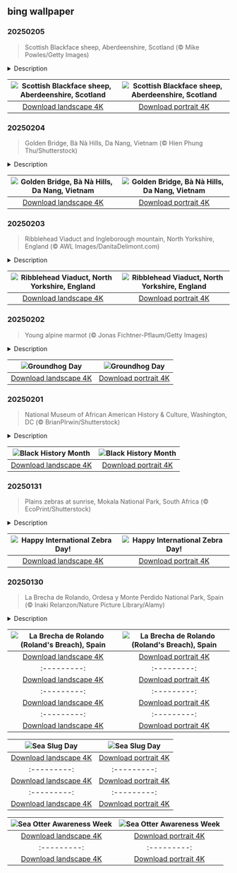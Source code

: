 ## bing wallpaper

### 20250205

> Scottish Blackface sheep, Aberdeenshire, Scotland (© Mike Powles/Getty Images)

<details>
<summary>Description</summary>

> Being the 'black sheep' isn't always a bad thing—just ask the Scottish Blackface, seen here in Aberdeenshire, Scotland. With its striking dark features and a knack for thriving in places where others wouldn't, this British breed has turned the idiom on its head. Far from an outcast, it's the backbone of Scotland's rural life and a true champion of the hills and moors. Interestingly, the Blackface sheep didn't originate in Scotland but south of the Anglo-Scottish border.
> 
> The breed's history is fascinating, and varieties such as the large-framed Perth and the medium-framed Lanark types are found throughout the United Kingdom. Not only is it the most common breed in the UK, but the Blackface sheep has spread across the world, including to the US. Its coarse fleece is perfect for making durable products like carpets and tweeds—it's definitely not your average sweater material.
> 
> 

</details>

| ![Scottish Blackface sheep, Aberdeenshire, Scotland](https://cn.bing.com/th?id=OHR.ScottishSheep_EN-US3449526052_UHD.jpg&pid=hp&w=400&h=224&rs=1&c=4) | ![Scottish Blackface sheep, Aberdeenshire, Scotland](https://cn.bing.com/th?id=OHR.ScottishSheep_EN-US3449526052_1080x1920.jpg&pid=hp&w=155&h=315&rs=1&c=4) |
|:---------:|:---------:|
| [Download landscape 4K](https://cn.bing.com/th?id=OHR.ScottishSheep_EN-US3449526052_UHD.jpg) | [Download portrait 4K](https://cn.bing.com/th?id=OHR.ScottishSheep_EN-US3449526052_1080x1920.jpg) |

### 20250204

> Golden Bridge, Bà Nà Hills, Da Nang, Vietnam (© Hien Phung Thu/Shutterstock)

<details>
<summary>Description</summary>

> Two colossal stone hands cradle a shimmering, golden walkway, as though the mountains themselves are offering it to the sky. This is Cầu Vàng, or the Golden Bridge, a pedestrian bridge in the misty mountains near Da Nang in central Vietnam. Opened in 2018, the bridge quickly became a global sensation, captivating travelers with its unique design and awe-inspiring setting.
> 
> Unlike conventional bridges, the Golden Bridge doesn't span a river or lake. Instead, it stretches 490 feet across lush landscapes, connecting two cable car stations—Marseille Station and Bordeaux Station in Thien Thai Garden. Made from reinforced concrete and framed by hands crafted from steel mesh and fiberglass, the bridge creates an image of timeless strength amid modern ingenuity. Suspended around 3,200 feet above sea level, the walkway offers visitors a panoramic view of the verdant countryside. A symbol of Vietnam's creativity and natural beauty, the Golden Bridge invites you to experience a stroll like no other.
> 
> 

</details>

| ![Golden Bridge, Bà Nà Hills, Da Nang, Vietnam](https://cn.bing.com/th?id=OHR.GoldenBridge_EN-US3362533203_UHD.jpg&pid=hp&w=400&h=224&rs=1&c=4) | ![Golden Bridge, Bà Nà Hills, Da Nang, Vietnam](https://cn.bing.com/th?id=OHR.GoldenBridge_EN-US3362533203_1080x1920.jpg&pid=hp&w=155&h=315&rs=1&c=4) |
|:---------:|:---------:|
| [Download landscape 4K](https://cn.bing.com/th?id=OHR.GoldenBridge_EN-US3362533203_UHD.jpg) | [Download portrait 4K](https://cn.bing.com/th?id=OHR.GoldenBridge_EN-US3362533203_1080x1920.jpg) |

### 20250203

> Ribblehead Viaduct and Ingleborough mountain, North Yorkshire, England (© AWL Images/DanitaDelimont.com)

<details>
<summary>Description</summary>

> Part engineering genius, part daredevil stunt—that's the Ribblehead Viaduct in North Yorkshire, England. This Victorian structure, also known as Batty Moss Viaduct, has been carrying trains and turning heads since the 1870s. Built by the Midland Railway, it's the longest and third tallest on the Settle–Carlisle railway line. Stretching 440 yards across the Ribble Valley, its 24 stone arches reach a height of 104 feet.
> 
> Construction of the viaduct employed more than 2,000 men who lived in nearby shantytowns; tragically, more than 100 workers lost their lives during the project. In the 1980s, British Rail proposed shutting down the line, but public outcry saved it from closure. Today, the Ribblehead Viaduct remains a symbol of resilience and a marvel of historical significance, attracting visitors from around the world.
> 
> 

</details>

| ![Ribblehead Viaduct, North Yorkshire, England](https://cn.bing.com/th?id=OHR.RibbleheadViaduct_EN-US0244245382_UHD.jpg&pid=hp&w=400&h=224&rs=1&c=4) | ![Ribblehead Viaduct, North Yorkshire, England](https://cn.bing.com/th?id=OHR.RibbleheadViaduct_EN-US0244245382_1080x1920.jpg&pid=hp&w=155&h=315&rs=1&c=4) |
|:---------:|:---------:|
| [Download landscape 4K](https://cn.bing.com/th?id=OHR.RibbleheadViaduct_EN-US0244245382_UHD.jpg) | [Download portrait 4K](https://cn.bing.com/th?id=OHR.RibbleheadViaduct_EN-US0244245382_1080x1920.jpg) |

### 20250202

> Young alpine marmot (© Jonas Fichtner-Pflaum/Getty Images)

<details>
<summary>Description</summary>

> It's Groundhog Day … again. Today, Americans and Canadians rely on the prognostication skills of Punxsutawney Phil to determine if winter will hang on. Phil is a famous groundhog, also known as a woodchuck, and legend has it that if he emerges from his burrow February 2 and sees his own shadow, he'll go back to sleep for another six weeks of winter. If he doesn't, it will be an early spring. German immigrants brought the custom to America, where it was first celebrated in Punxsutawney, Pennsylvania, in 1887. Historically, Europeans celebrated February 2 as the first day of spring, and Germans originally watched badgers and other small animals for signs of seasonal change important to farmers. The Germans who settled in Pennsylvania in the 18th and 19th centuries chose the area's native groundhog for this task.
> 
> The alpine marmot in today's image is a close relative of the groundhog, which is another species of marmot. Marmots are the heaviest members of the squirrel family, and the alpine species is native to central and southern Europe. Its North American cousin, the groundhog, is a highly intelligent lowland rodent that forms intricate social networks, but it's a so-so weather forecaster.
> 
> 

</details>

| ![Groundhog Day](https://cn.bing.com/th?id=OHR.AustriaMarmot_EN-US0012248153_UHD.jpg&pid=hp&w=400&h=224&rs=1&c=4) | ![Groundhog Day](https://cn.bing.com/th?id=OHR.AustriaMarmot_EN-US0012248153_1080x1920.jpg&pid=hp&w=155&h=315&rs=1&c=4) |
|:---------:|:---------:|
| [Download landscape 4K](https://cn.bing.com/th?id=OHR.AustriaMarmot_EN-US0012248153_UHD.jpg) | [Download portrait 4K](https://cn.bing.com/th?id=OHR.AustriaMarmot_EN-US0012248153_1080x1920.jpg) |

### 20250201

> National Museum of African American History & Culture, Washington, DC (© BrianPIrwin/Shutterstock)

<details>
<summary>Description</summary>

> Today, the United States begins an annual, monthlong celebration of African Americans and their contributions to the country's history and culture. The forerunner of Black History Month was created in 1926 by historian Carter Woodson and minister Jesse Moorland to study and promote the legacy of Black Americans. The weeklong celebration was observed in the second week of February to coincide with the birthdays of President Abraham Lincoln and African American abolitionist Frederick Douglass. Its popularity grew over the next 50 years in large part because of the civil rights movement, and President Gerald Ford expanded it to a full month in 1976. Other countries honor their own Black histories, including Canada, which also celebrates Black History Month throughout February.
> 
> Seen in today's image, the National Museum of African American History & Culture is an excellent resource to learn about African American pioneers. Part of the Smithsonian Institution and found on the National Mall in Washington, DC, the museum was opened in a 2016 ceremony led by President Barack Obama. It's the world's largest African American museum with more than 40,000 artifacts and offers free daily admission with online reservations.
> 
> 

</details>

| ![Black History Month](https://cn.bing.com/th?id=OHR.AfricanMuseumDC_EN-US9749048351_UHD.jpg&pid=hp&w=400&h=224&rs=1&c=4) | ![Black History Month](https://cn.bing.com/th?id=OHR.AfricanMuseumDC_EN-US9749048351_1080x1920.jpg&pid=hp&w=155&h=315&rs=1&c=4) |
|:---------:|:---------:|
| [Download landscape 4K](https://cn.bing.com/th?id=OHR.AfricanMuseumDC_EN-US9749048351_UHD.jpg) | [Download portrait 4K](https://cn.bing.com/th?id=OHR.AfricanMuseumDC_EN-US9749048351_1080x1920.jpg) |

### 20250131

> Plains zebras at sunrise, Mokala National Park, South Africa (© EcoPrint/Shutterstock)

<details>
<summary>Description</summary>

> Celebrate the beauty of zebras on International Zebra Day! These striking animals, known for their unique black and white patterns, are mostly found in the African savanna, stretching from Kenya to South Africa. Of the three zebra species, Grévy's zebra, plains zebra, and mountain zebra, the Grévy's zebra is the most endangered, with more than half its population lost in only three decades. While plains zebras are thriving, mountain zebras face significant threats, such as poaching and habitat encroachment. Zebras play an essential role in the ecosystems they live in, coexisting with predators like lions and hyenas while shaping the grasslands they call home.
> 
> In today's picture, we see two plains zebras—which are anything but plain—at sunrise in Mokala National Park, South Africa. International Zebra Day raises awareness about the challenges these animals face and encourages conservation efforts to ensure their survival. Whether by learning more or supporting wildlife initiatives, we can all play a role in protecting these fascinating creatures.
> 
> 

</details>

| ![Happy International Zebra Day!](https://cn.bing.com/th?id=OHR.PlainsZebra_EN-US9488790690_UHD.jpg&pid=hp&w=400&h=224&rs=1&c=4) | ![Happy International Zebra Day!](https://cn.bing.com/th?id=OHR.PlainsZebra_EN-US9488790690_1080x1920.jpg&pid=hp&w=155&h=315&rs=1&c=4) |
|:---------:|:---------:|
| [Download landscape 4K](https://cn.bing.com/th?id=OHR.PlainsZebra_EN-US9488790690_UHD.jpg) | [Download portrait 4K](https://cn.bing.com/th?id=OHR.PlainsZebra_EN-US9488790690_1080x1920.jpg) |

### 20250130

> La Brecha de Rolando, Ordesa y Monte Perdido National Park, Spain (© Inaki Relanzon/Nature Picture Library/Alamy)

<details>
<summary>Description</summary>

> High up in the Pyrenees, there is a gap in the mountains. More than 300 feet tall and 131 feet across, La Brecha de Rolando (Roland's Breach), featured here today, is a sight to behold. But who was Roland? Count Roland was a Frankish military leader during Charlemagne's reign in the 8th century. Legend has it that, after being defeated in battle, Roland cut a gap in the mountains—either to destroy his sword or to catch one last glimpse of France.
> 
> Roland's Breach lies within the Ordesa y Monte Perdido National Park in Spain, right on the border with France. Covering more than 38,000 acres, the park is home to some spectacular limestone formations. It's made up of four different valleys and one peak—Monte Perdido—which towers more than 11,000 feet above sea level. It even has its own glacier, Monte Perdido, which is the fourth largest in the Pyrenees. A wide range of animals live in this mountainous landscape, including wild boars, Pyrenean chamois, and brown bears.
> 
> 

</details>

| ![La Brecha de Rolando (Roland's Breach), Spain](https://cn.bing.com/th?id=OHR.OrdesaSpain_EN-US9252424531_UHD.jpg&pid=hp&w=400&h=224&rs=1&c=4) | ![La Brecha de Rolando (Roland's Breach), Spain](https://cn.bing.com/th?id=OHR.OrdesaSpain_EN-US9252424531_1080x1920.jpg&pid=hp&w=155&h=315&rs=1&c=4) |
|:---------:|:---------:|
| [Download landscape 4K](https://cn.bing.com/th?id=OHR.OrdesaSpain_EN-US9252424531_UHD.jpg) | [Download portrait 4K](https://cn.bing.com/th?id=OHR.OrdesaSpain_EN-US9252424531_1080x1920.jpg) |011723385_UHD.jpg) | [Download portrait 4K](https://cn.bing.com/th?id=OHR.LunarDragon_EN-US9011723385_1080x1920.jpg) | | [Download portrait 4K](https://cn.bing.com/th?id=OHR.CanyonSnow_EN-US8514636141_1080x1920.jpg) |UHD.jpg) | [Download portrait 4K](https://cn.bing.com/th?id=OHR.NeptunesGrotto_EN-US1020342235_1080x1920.jpg) |[Anniversary of the British Museum](https://cn.bing.com/th?id=OHR.MuseumCourt_EN-US0003531841_1080x1920.jpg&pid=hp&w=155&h=315&rs=1&c=4) |
|:---------:|:---------:|
| [Download landscape 4K](https://cn.bing.com/th?id=OHR.MuseumCourt_EN-US0003531841_UHD.jpg) | [Download portrait 4K](https://cn.bing.com/th?id=OHR.MuseumCourt_EN-US0003531841_1080x1920.jpg) |ortrait 4K](https://cn.bing.com/th?id=OHR.CadizSpain_EN-US9699586606_1080x1920.jpg) |) |
|:---------:|:---------:|
| [Download landscape 4K](https://cn.bing.com/th?id=OHR.CoastalWales_EN-US9903529231_UHD.jpg) | [Download portrait 4K](https://cn.bing.com/th?id=OHR.CoastalWales_EN-US9903529231_1080x1920.jpg) |ng.com/th?id=OHR.MeknesMorocco_EN-US6991915839_UHD.jpg) | [Download portrait 4K](https://cn.bing.com/th?id=OHR.MeknesMorocco_EN-US6991915839_1080x1920.jpg) |e 4K](https://cn.bing.com/th?id=OHR.CoralTurtle_EN-US6100263163_UHD.jpg) | [Download portrait 4K](https://cn.bing.com/th?id=OHR.CoralTurtle_EN-US6100263163_1080x1920.jpg) |as_EN-US6430903741_UHD.jpg) | [Download portrait 4K](https://cn.bing.com/th?id=OHR.Calacas_EN-US6430903741_1080x1920.jpg) |.com/th?id=OHR.SealRiver_EN-US6267835630_1080x1920.jpg&pid=hp&w=155&h=315&rs=1&c=4) |
|:---------:|:---------:|
| [Download landscape 4K](https://cn.bing.com/th?id=OHR.SealRiver_EN-US6267835630_UHD.jpg) | [Download portrait 4K](https://cn.bing.com/th?id=OHR.SealRiver_EN-US6267835630_1080x1920.jpg) |e a more fitting name. Someone call Terry.
> 
> 

</details>

| ![Sea Slug Day](https://cn.bing.com/th?id=OHR.SeaAngel_EN-US5531672696_UHD.jpg&pid=hp&w=400&h=224&rs=1&c=4) | ![Sea Slug Day](https://cn.bing.com/th?id=OHR.SeaAngel_EN-US5531672696_1080x1920.jpg&pid=hp&w=155&h=315&rs=1&c=4) |
|:---------:|:---------:|
| [Download landscape 4K](https://cn.bing.com/th?id=OHR.SeaAngel_EN-US5531672696_UHD.jpg) | [Download portrait 4K](https://cn.bing.com/th?id=OHR.SeaAngel_EN-US5531672696_1080x1920.jpg) |OHR.DarkSkyAcadia_EN-US6966527964_1080x1920.jpg) |.bing.com/th?id=OHR.GoldenJellyfish_EN-US6743816471_1080x1920.jpg&pid=hp&w=155&h=315&rs=1&c=4) |
|:---------:|:---------:|
| [Download landscape 4K](https://cn.bing.com/th?id=OHR.GoldenJellyfish_EN-US6743816471_UHD.jpg) | [Download portrait 4K](https://cn.bing.com/th?id=OHR.GoldenJellyfish_EN-US6743816471_1080x1920.jpg) |ng.com/th?id=OHR.LastDollarRoad_EN-US7923638318_UHD.jpg&pid=hp&w=400&h=224&rs=1&c=4) | ![First day of autumn](https://cn.bing.com/th?id=OHR.LastDollarRoad_EN-US7923638318_1080x1920.jpg&pid=hp&w=155&h=315&rs=1&c=4) |
|:---------:|:---------:|
| [Download landscape 4K](https://cn.bing.com/th?id=OHR.LastDollarRoad_EN-US7923638318_UHD.jpg) | [Download portrait 4K](https://cn.bing.com/th?id=OHR.LastDollarRoad_EN-US7923638318_1080x1920.jpg) |ppers who hunted otters to near extinction before they were protected by law. Although sea otter populations have rebounded, they are still considered endangered. Otters live along the Pacific Coast of North America, from California up to Alaska. Although they can walk on land, they almost never find the need or desire to, even when it's nap time. When they're ready for a snooze, they'll raft up, wrap themselves in a strand of kelp to keep them from drifting away, and recline on the world's biggest waterbed.

</details>

| ![Sea Otter Awareness Week](https://cn.bing.com/th?id=OHR.SitkaOtters_EN-US7714053956_UHD.jpg&pid=hp&w=400&h=224&rs=1&c=4) | ![Sea Otter Awareness Week](https://cn.bing.com/th?id=OHR.SitkaOtters_EN-US7714053956_1080x1920.jpg&pid=hp&w=155&h=315&rs=1&c=4) |
|:---------:|:---------:|
| [Download landscape 4K](https://cn.bing.com/th?id=OHR.SitkaOtters_EN-US7714053956_UHD.jpg) | [Download portrait 4K](https://cn.bing.com/th?id=OHR.SitkaOtters_EN-US7714053956_1080x1920.jpg) |oo_EN-US7569665443_UHD.jpg&pid=hp&w=400&h=224&rs=1&c=4) | ![World Bamboo Day](https://cn.bing.com/th?id=OHR.ArashiyamaBamboo_EN-US7569665443_1080x1920.jpg&pid=hp&w=155&h=315&rs=1&c=4) |
|:---------:|:---------:|
| [Download landscape 4K](https://cn.bing.com/th?id=OHR.ArashiyamaBamboo_EN-US7569665443_UHD.jpg) | [Download portrait 4K](https://cn.bing.com/th?id=OHR.ArashiyamaBamboo_EN-US7569665443_1080x1920.jpg) |